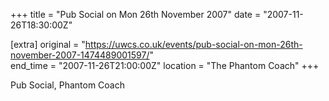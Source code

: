 +++
title = "Pub Social on Mon 26th November 2007"
date = "2007-11-26T18:30:00Z"

[extra]
original = "https://uwcs.co.uk/events/pub-social-on-mon-26th-november-2007-1474489001597/"    
end_time = "2007-11-26T21:00:00Z"
location = "The Phantom Coach"
+++

Pub Social, Phantom Coach

